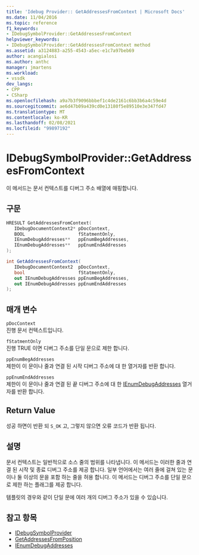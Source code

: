 ```yaml
---
title: 'Idebug Provider:: GetAddressesFromContext | Microsoft Docs'
ms.date: 11/04/2016
ms.topic: reference
f1_keywords:
- IDebugSymbolProvider::GetAddressesFromContext
helpviewer_keywords:
- IDebugSymbolProvider::GetAddressesFromContext method
ms.assetid: a3124883-a255-4543-a5ec-e1c7a97beb69
author: acangialosi
ms.author: anthc
manager: jmartens
ms.workload:
- vssdk
dev_langs:
- CPP
- CSharp
ms.openlocfilehash: a9a7b3f9096bbbef1c4de2161c6bb3b6a4c59e4d
ms.sourcegitcommit: ae6d47b09a439cd0e13180f5e89510e3e347fd47
ms.translationtype: MT
ms.contentlocale: ko-KR
ms.lasthandoff: 02/08/2021
ms.locfileid: "99897192"
---
```

# <a name="idebugsymbolprovidergetaddressesfromcontext"></a>IDebugSymbolProvider::GetAddressesFromContext
이 메서드는 문서 컨텍스트를 디버그 주소 배열에 매핑합니다.

## <a name="syntax"></a>구문

```cpp
HRESULT GetAddressesFromContext( 
   IDebugDocumentContext2* pDocContext,
   BOOL                    fStatmentOnly,
   IEnumDebugAddresses**   ppEnumBegAddresses,
   IEnumDebugAddresses**   ppEnumEndAddresses
);
```

```csharp
int GetAddressesFromContext(
   IDebugDocumentContext2  pDocContext,
   bool                    fStatmentOnly,
   out IEnumDebugAddresses ppEnumBegAddresses,
   out IEnumDebugAddresses ppEnumEndAddresses
);
```

## <a name="parameters"></a>매개 변수
`pDocContext`\
진행 문서 컨텍스트입니다.

`fStatmentOnly`\
진행 TRUE 이면 디버그 주소를 단일 문으로 제한 합니다.

`ppEnumBegAddresses`\
제한이 이 문이나 줄과 연결 된 시작 디버그 주소에 대 한 열거자를 반환 합니다.

`ppEnumEndAddresses`\
제한이 이 문이나 줄과 연결 된 끝 디버그 주소에 대 한 [IEnumDebugAddresses](../../../extensibility/debugger/reference/ienumdebugaddresses.md) 열거자를 반환 합니다.

## <a name="return-value"></a>Return Value
 성공 하면이 반환 되 `S_OK` 고, 그렇지 않으면 오류 코드가 반환 됩니다.

## <a name="remarks"></a>설명
 문서 컨텍스트는 일반적으로 소스 줄의 범위를 나타냅니다. 이 메서드는 이러한 줄과 연결 된 시작 및 종료 디버그 주소를 제공 합니다. 일부 언어에서는 여러 줄에 걸쳐 있는 문이나 둘 이상의 문을 포함 하는 줄을 허용 합니다. 이 메서드는 디버그 주소를 단일 문으로 제한 하는 플래그를 제공 합니다.

 템플릿의 경우와 같이 단일 문에 여러 개의 디버그 주소가 있을 수 있습니다.

## <a name="see-also"></a>참고 항목
- [IDebugSymbolProvider](../../../extensibility/debugger/reference/idebugsymbolprovider.md)
- [GetAddressesFromPosition](../../../extensibility/debugger/reference/idebugsymbolprovider-getaddressesfromposition.md)
- [IEnumDebugAddresses](../../../extensibility/debugger/reference/ienumdebugaddresses.md)
